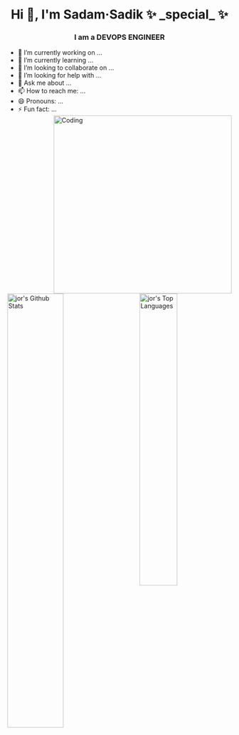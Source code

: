 
<h1 align="center">Hi 👋, I'm Sadam·Sadik ✨ _special_ ✨ </h1>
<h3 align="center">I am a DEVOPS ENGINEER</h3>
<!---<img align="right" alt="Coding" width="400" src="https://media.giphy.com/media/qgQUggAC3Pfv687qPC/giphy.gif"><br />--->

- 🔭 I’m currently working on ...
- 🌱 I’m currently learning ...
- 👯 I’m looking to collaborate on ...
- 🤔 I’m looking for help with ...
- 💬 Ask me about ...
- 📫 How to reach me: ...
- 😄 Pronouns: ...
- ⚡ Fun fact: ...
<img align="right" alt="Coding" width="400" src="https://github-readme-stats.vercel.app/api?username=Haoke98&show_icons=true&theme=onedark"><br />
<div width="100%">
  <img align="left" alt="jor's Github Stats" src="https://github-readme-stats.vercel.app/api?username=Haoke98&show_icons=true&include_all_commits=true&count_private=true&theme=radical&hide_border=true" width="50%"/>
  <img align="right" alt="jor's Top Languages" src="https://github-readme-stats.vercel.app/api/top-langs/?username=Haoke98&langs_count=10&layout=compact&theme=radical&hide_border=true" width="41%"/>
</div>
